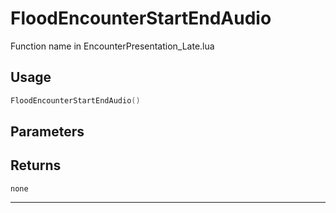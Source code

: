 # FloodEncounterStartEndAudio
Function name in EncounterPresentation_Late.lua
## Usage
```lua
FloodEncounterStartEndAudio()
```
## Parameters

## Returns
`none`

---
